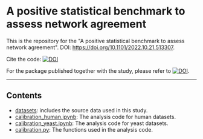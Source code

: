 # A positive statistical benchmark to assess network agreement

This is the repository for the "A positive statistical benchmark to assess network agreement". DOI: https://doi.org/10.1101/2022.10.21.513307.

Cite the code: [![DOI](https://zenodo.org/badge/564871060.svg)](https://zenodo.org/badge/latestdoi/564871060)

For the package published together with the study, please refer to [![DOI](https://zenodo.org/badge/488374095.svg)](https://zenodo.org/badge/latestdoi/488374095).

***

## Contents

- [datasets](https://github.com/hbj153/normlap_paper/tree/main/datasets): includes the source data used in this study.
- [calibration_human.ipynb](https://github.com/hbj153/normlap_paper/blob/main/calibration_human.ipynb): The analysis code for human datasets.
- [calibration_yeast.ipynb](https://github.com/hbj153/normlap_paper/blob/main/calibration_yeast.ipynb): The analysis code for yeast datasets.
- [calibration.py](https://github.com/hbj153/normlap_paper/blob/main/calibration.py): The functions used in the analysis code.



